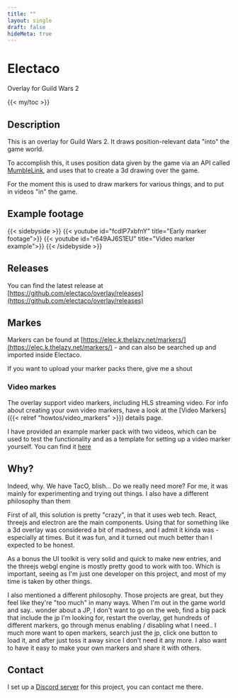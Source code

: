 ```yaml
---
title: ""
layout: single
draft: false
hideMeta: true
---
```


# Electaco

Overlay for Guild Wars 2

{{< my/toc >}}

## Description


This is an overlay for Guild Wars 2. It draws position-relevant data "into" the game world.
                
To accomplish this, it uses position data given by the game via an API called 
[MumbleLink](https://wiki.guildwars2.com/wiki/API:MumbleLink), and uses that to create 
a 3d drawing over the game.

For the moment this is used to draw markers for various things, and to put in videos "in" the game.

## Example footage

{{< sidebyside >}}
    {{< youtube id="fcdlP7xbfnY" title="Early marker footage">}}
    {{< youtube id="r649AJ6S1EU" title="Video marker example">}}
{{< /sidebyside >}}

## Releases

You can find the latest release at [https://github.com/electaco/overlay/releases](https://github.com/electaco/overlay/releases)

## Markes

Markers can be found at [https://elec.k.thelazy.net/markers/](https://elec.k.thelazy.net/markers/) - and can also be searched up and imported inside Electaco.

If you want to upload your marker packs there, give me a shout

### Video markes

The overlay support video markers, including HLS streaming video. For info about creating your own video markers, have a look at the [Video Markers]({{< relref "howtos/video_markers" >}}) details page.

I have provided an example marker pack with two videos, which can be used to test the functionality and as a template for setting up a video marker yourself.
You can find it [here](https://elec.k.thelazy.net/markers/6)

## Why?

 Indeed, why. We have TacO, blish... Do we really need more? For me, it was mainly for experimenting and trying out things. I also have a different philosophy than them

 First of all, this solution is pretty "crazy", in that it uses web tech. React, threejs and electron are the main components. Using that for something like a 3d overlay was considered a bit of madness, and I admit it kinda was - especially at times. But it was fun, and it turned out much better than I expected to be honest.

 As a bonus the UI toolkit is very solid and quick to make new entries, and the threejs webgl engine is mostly pretty good to work with too. Which is important, seeing as I'm just one developer on this project, and most of my time is taken by other things.

 I also mentioned a different philosophy. Those projects are great, but they feel like they're "too much" in many ways. When I'm out in the game world and say.. wonder about a JP, I don't want to go on the web, find a big pack that include the jp I'm looking for, restart the overlay, get hundreds of different markers, go through menus enabling / disabling what I need.. I much more want to open markers, search just the jp, click one button to load it, and after just toss it away since I don't need it any more. I also want to have it easy to make your own markers and share it with others. 

## Contact

I set up a [Discord server](https://discord.gg/fNKWAPtJ9Z) for this project, you can contact me there.